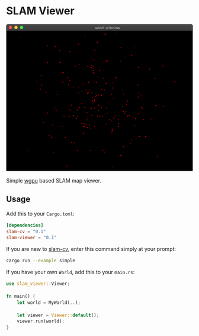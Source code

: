 # SLAM Viewer

![demo](screenshot.png)

Simple [wgpu](https://github.com/gfx-rs/wgpu-rs) based SLAM map viewer.

## Usage

Add this to your `Cargo.toml`:

```toml
[dependencies]
slam-cv = "0.1"
slam-viewer = "0.1"
```

If you are new to [slam-cv](https://github.com/podo-os/slam-cv), enter this command simply at your prompt:

```sh
cargo run --example simple
```

If you have your own `World`, add this to your `main.rs`:

```rust
use slam_viewer::Viewer;

fn main() {
    let world = MyWorld(..);

    let viewer = Viewer::default();
    viewer.run(world);
}
```
